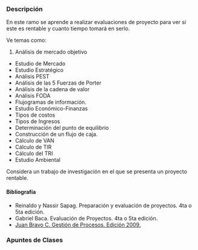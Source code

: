 ### Descripción

En este ramo se aprende a realizar evaluaciones de proyecto para ver si este
es rentable y cuanto tiempo tomará en serlo.

Ve temas como:

 1. Análisis de mercado objetivo
 * Estudio de Mercado
 * Estudio Estratégico
 * Análisis PEST
 * Análisis de las 5 Fuerzas de Porter
 * Análisis de la cadena de valor
 * Análisis FODA
 * Flujogramas de información.
 * Estudio Económico-Finanzas
 * Tipos de costos
 * Tipos de Ingresos
 * Determinación del punto de equilibrio
 * Construcción de un flujo de caja.
 * Cálculo de VAN
 * Cálculo de TIR
 * Cálculo del TRI
 * Estudio Ambiental

Considera un trabajo de investigación en el que se presenta un proyecto 
rentable.

#### Bibliografía

 * Reinaldo y Nassir Sapag. Preparación y evaluación de proyectos. 4ta o 5ta edición.
 * Gabriel Baca. Evaluación de Proyectos. 4ta o 5ta edición.
 * <a href="https://mega.co.nz/#!vIY1VagQ!YRxPuILLiqgNb6C9IkeBgKLqSQQd3IU3IlQD-icojJU" target="_blank"> Juan Bravo C. Gestión de Procesos. Edición 2009.</a>
 
### Apuntes de Clases

